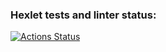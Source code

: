 ### Hexlet tests and linter status:
[![Actions Status](https://github.com/jkulds/python-project-49/workflows/hexlet-check/badge.svg)](https://github.com/jkulds/python-project-49/actions)